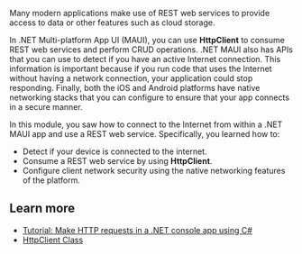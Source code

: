 Many modern applications make use of REST web services to provide access to data or other features such as cloud storage.

In .NET Multi-platform App UI (MAUI), you can use **HttpClient** to consume REST web services and perform CRUD operations. .NET MAUI also has APIs that you can use to detect if you have an active Internet connection. This information is important because if you run code that uses the Internet without having a network connection, your application could stop responding. Finally, both the iOS and Android platforms have native networking stacks that you can configure to ensure that your app connects in a secure manner.

In this module, you saw how to connect to the Internet from within a .NET MAUI app and use a REST web service. Specifically, you learned how to:

- Detect if your device is connected to the internet.
- Consume a REST web service by using **HttpClient**.
- Configure client network security using the native networking features of the platform.

## Learn more

- [Tutorial: Make HTTP requests in a .NET console app using C#](/dotnet/csharp/tutorials/console-webapiclient)
- [HttpClient Class](/dotnet/api/system.net.http.httpclient)
